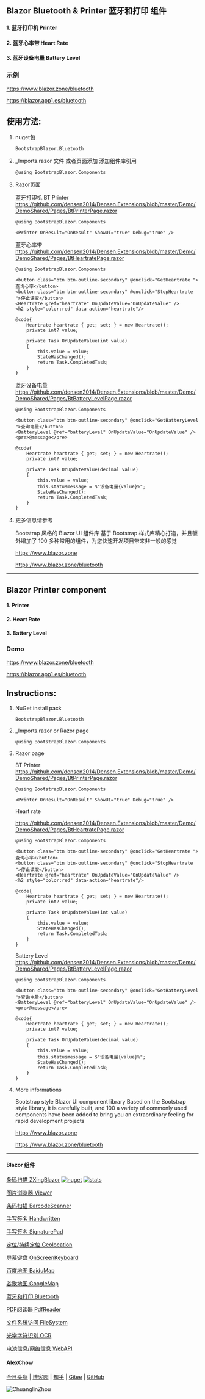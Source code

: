 ## Blazor Bluetooth & Printer 蓝牙和打印 组件

#### 1. 蓝牙打印机 Printer  
#### 2. 蓝牙心率带  Heart Rate 
#### 3. 蓝牙设备电量 Battery Level

### 示例

https://www.blazor.zone/bluetooth

https://blazor.app1.es/bluetooth

## 使用方法:

1. nuget包

    ```BootstrapBlazor.Bluetooth```

2. _Imports.razor 文件 或者页面添加 添加组件库引用

    ```@using BootstrapBlazor.Components```


3. Razor页面

    蓝牙打印机 BT Printer  
    <https://github.com/densen2014/Densen.Extensions/blob/master/Demo/DemoShared/Pages/BtPrinterPage.razor>

    ```
    @using BootstrapBlazor.Components
    
    <Printer OnResult="OnResult" ShowUI="true" Debug="true" />
 
    ```

    蓝牙心率带  
    <https://github.com/densen2014/Densen.Extensions/blob/master/Demo/DemoShared/Pages/BtHeartratePage.razor>

    ```
    @using BootstrapBlazor.Components
    
    <button class="btn btn-outline-secondary" @onclick="GetHeartrate ">查询心率</button>
    <button class="btn btn-outline-secondary" @onclick="StopHeartrate ">停止读取</button>
    <Heartrate @ref="heartrate" OnUpdateValue="OnUpdateValue" />
    <h2 style="color:red" data-action="heartrate"/>
 
    @code{
        Heartrate heartrate { get; set; } = new Heartrate();
        private int? value;
        
        private Task OnUpdateValue(int value)
        {
            this.value = value;
            StateHasChanged();
            return Task.CompletedTask;
        }
    }
    ```

    蓝牙设备电量  
    <https://github.com/densen2014/Densen.Extensions/blob/master/Demo/DemoShared/Pages/BtBatteryLevelPage.razor>
    ```
    @using BootstrapBlazor.Components
    
    <button class="btn btn-outline-secondary" @onclick="GetBatteryLevel ">查询电量</button>
    <BatteryLevel @ref="batteryLevel" OnUpdateValue="OnUpdateValue" />
    <pre>@message</pre>

    @code{
        Heartrate heartrate { get; set; } = new Heartrate();
        private int? value;
        
        private Task OnUpdateValue(decimal value)
        {
            this.value = value;
            this.statusmessage = $"设备电量{value}%";
            StateHasChanged();
            return Task.CompletedTask;
        }
    }

4. 更多信息请参考

    Bootstrap 风格的 Blazor UI 组件库
基于 Bootstrap 样式库精心打造，并且额外增加了 100 多种常用的组件，为您快速开发项目带来非一般的感觉

    <https://www.blazor.zone>

    <https://www.blazor.zone/bluetooth>

----

## Blazor Printer component

#### 1. Printer  
#### 2. Heart Rate 
#### 3. Battery Level

### Demo

https://www.blazor.zone/bluetooth

https://blazor.app1.es/bluetooth

## Instructions:

1. NuGet install pack 

    `BootstrapBlazor.Bluetooth`

2. _Imports.razor or Razor page

   ```
   @using BootstrapBlazor.Components
   ```
3. Razor page

    BT Printer  
    <https://github.com/densen2014/Densen.Extensions/blob/master/Demo/DemoShared/Pages/BtPrinterPage.razor>

    ```
    @using BootstrapBlazor.Components
    
    <Printer OnResult="OnResult" ShowUI="true" Debug="true" />
 
    ```

    Heart rate  
    
    <https://github.com/densen2014/Densen.Extensions/blob/master/Demo/DemoShared/Pages/BtHeartratePage.razor>

    ```
    @using BootstrapBlazor.Components
    
    <button class="btn btn-outline-secondary" @onclick="GetHeartrate ">查询心率</button>
    <button class="btn btn-outline-secondary" @onclick="StopHeartrate ">停止读取</button>
    <Heartrate @ref="heartrate" OnUpdateValue="OnUpdateValue" />
    <h2 style="color:red" data-action="heartrate"/>
 
    @code{
        Heartrate heartrate { get; set; } = new Heartrate();
        private int? value;
        
        private Task OnUpdateValue(int value)
        {
            this.value = value;
            StateHasChanged();
            return Task.CompletedTask;
        }
    }
    ```

    Battery Level  
    <https://github.com/densen2014/Densen.Extensions/blob/master/Demo/DemoShared/Pages/BtBatteryLevelPage.razor>
    ```
    @using BootstrapBlazor.Components
    
    <button class="btn btn-outline-secondary" @onclick="GetBatteryLevel ">查询电量</button>
    <BatteryLevel @ref="batteryLevel" OnUpdateValue="OnUpdateValue" />
    <pre>@message</pre>

    @code{
        Heartrate heartrate { get; set; } = new Heartrate();
        private int? value;
        
        private Task OnUpdateValue(decimal value)
        {
            this.value = value;
            this.statusmessage = $"设备电量{value}%";
            StateHasChanged();
            return Task.CompletedTask;
        }
    }

4.  More informations

    Bootstrap style Blazor UI component library
Based on the Bootstrap style library, it is carefully built, and 100 a variety of commonly used components have been added to bring you an extraordinary feeling for rapid development projects

    <https://www.blazor.zone>

    <https://www.blazor.zone/bluetooth>


---
#### Blazor 组件

[条码扫描 ZXingBlazor](https://www.nuget.org/packages/ZXingBlazor#readme-body-tab)
[![nuget](https://img.shields.io/nuget/v/ZXingBlazor.svg?style=flat-square)](https://www.nuget.org/packages/ZXingBlazor) 
[![stats](https://img.shields.io/nuget/dt/ZXingBlazor.svg?style=flat-square)](https://www.nuget.org/stats/packages/ZXingBlazor?groupby=Version)

[图片浏览器 Viewer](https://www.nuget.org/packages/BootstrapBlazor.Viewer#readme-body-tab)
  
[条码扫描 BarcodeScanner](Densen.Component.Blazor/BarcodeScanner.md)
   
[手写签名 Handwritten](Densen.Component.Blazor/Handwritten.md)

[手写签名 SignaturePad](https://www.nuget.org/packages/BootstrapBlazor.SignaturePad#readme-body-tab)

[定位/持续定位 Geolocation](https://www.nuget.org/packages/BootstrapBlazor.Geolocation#readme-body-tab)

[屏幕键盘 OnScreenKeyboard](https://www.nuget.org/packages/BootstrapBlazor.OnScreenKeyboard#readme-body-tab)

[百度地图 BaiduMap](https://www.nuget.org/packages/BootstrapBlazor.BaiduMap#readme-body-tab)

[谷歌地图 GoogleMap](https://www.nuget.org/packages/BootstrapBlazor.Maps#readme-body-tab)

[蓝牙和打印 Bluetooth](https://www.nuget.org/packages/BootstrapBlazor.Bluetooth#readme-body-tab)

[PDF阅读器 PdfReader](https://www.nuget.org/packages/BootstrapBlazor.PdfReader#readme-body-tab)

[文件系统访问 FileSystem](https://www.nuget.org/packages/BootstrapBlazor.FileSystem#readme-body-tab)

[光学字符识别 OCR](https://www.nuget.org/packages/BootstrapBlazor.OCR#readme-body-tab)

[电池信息/网络信息 WebAPI](https://www.nuget.org/packages/BootstrapBlazor.WebAPI#readme-body-tab)

#### AlexChow

[今日头条](https://www.toutiao.com/c/user/token/MS4wLjABAAAAGMBzlmgJx0rytwH08AEEY8F0wIVXB2soJXXdUP3ohAE/?) | [博客园](https://www.cnblogs.com/densen2014) | [知乎](https://www.zhihu.com/people/alex-chow-54) | [Gitee](https://gitee.com/densen2014) | [GitHub](https://github.com/densen2014)


![ChuanglinZhou](https://user-images.githubusercontent.com/8428709/205942253-8ff5f9ca-a033-4707-9c36-b8c9950e50d6.png)
